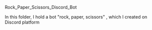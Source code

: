 
Rock_Paper_Scissors_Discord_Bot

In this folder, I hold a bot "rock, paper, scissors" , which I created on Discord platform
